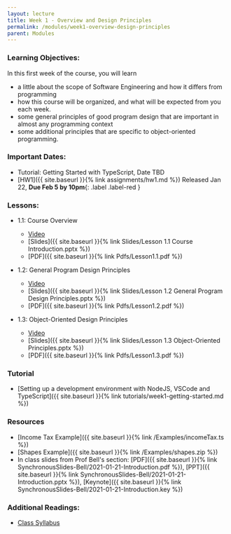 ```yaml
---
layout: lecture
title: Week 1 - Overview and Design Principles
permalink: /modules/week1-overview-design-principles
parent: Modules
---
```

### Learning Objectives:

In this first week of the course, you will learn
* a little about the scope of Software Engineering and how it differs
from programming
* how this course will be organized, and what will be expected from
you each week.
* some general principles of good program design that are important in
almost any programming context
* some additional principles that are specific to object-oriented
programming.


### Important Dates:
* Tutorial: Getting Started with TypeScript, Date TBD
* [HW1]({{ site.baseurl }}{% link assignments/hw1.md %}) Released Jan 22, **Due Feb 5 by 10pm**{: .label .label-red }

### Lessons:
* 1.1: Course Overview
    * [Video](https://northeastern.instructure.com/courses/60188/modules/items/5396913)
    * [Slides]({{ site.baseurl }}{% link Slides/Lesson 1.1 Course Introduction.pptx %}) 
    * [PDF]({{ site.baseurl }}{% link Pdfs/Lesson1.1.pdf %})

* 1.2: General Program Design Principles 
    * [Video](https://northeastern.instructure.com/courses/60188/modules/items/5413197)
    * [Slides]({{ site.baseurl }}{% link Slides/Lesson 1.2 General Program Design Principles.pptx %})
    * [PDF]({{ site.baseurl }}{% link Pdfs/Lesson1.2.pdf %})

* 1.3: Object-Oriented Design Principles
    * [Video](https://northeastern.instructure.com/courses/60188/modules/items/5424622)
    * [Slides]({{ site.baseurl }}{% link Slides/Lesson 1.3 Object-Oriented Principles.pptx %}) 
    * [PDF]({{ site.baseurl }}{% link Pdfs/Lesson1.3.pdf %})

### Tutorial
* [Setting up a development environment with NodeJS, VSCode and TypeScript]({{ site.baseurl }}{% link tutorials/week1-getting-started.md %})
### Resources
* [Income Tax Example]({{ site.baseurl }}{% link /Examples/incomeTax.ts %})
* [Shapes Example]({{ site.baseurl }}{% link /Examples/shapes.zip %})
* In class slides from Prof Bell's section: [PDF]({{ site.baseurl }}{% link SynchronousSlides-Bell/2021-01-21-Introduction.pdf %}), [PPT]({{ site.baseurl }}{% link SynchronousSlides-Bell/2021-01-21-Introduction.pptx %}), [Keynote]({{ site.baseurl }}{% link SynchronousSlides-Bell/2021-01-21-Introduction.key %})


### Additional Readings:
* [Class Syllabus](https://neu-se.github.io/CS4530-CS5500-Spring-2021/)
